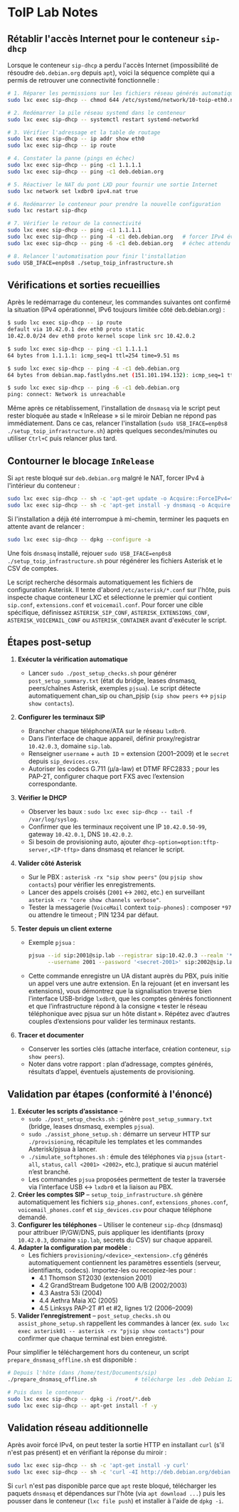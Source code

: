 # ToIP Lab Notes

## Rétablir l'accès Internet pour le conteneur `sip-dhcp`

Lorsque le conteneur `sip-dhcp` a perdu l'accès Internet (impossibilité de résoudre `deb.debian.org` depuis `apt`), voici la séquence complète qui a permis de retrouver une connectivité fonctionnelle :

```bash
# 1. Réparer les permissions sur les fichiers réseau générés automatiquement
sudo lxc exec sip-dhcp -- chmod 644 /etc/systemd/network/10-toip-eth0.network /etc/resolv.conf

# 2. Redémarrer la pile réseau systemd dans le conteneur
sudo lxc exec sip-dhcp -- systemctl restart systemd-networkd

# 3. Vérifier l'adressage et la table de routage
sudo lxc exec sip-dhcp -- ip addr show eth0
sudo lxc exec sip-dhcp -- ip route

# 4. Constater la panne (pings en échec)
sudo lxc exec sip-dhcp -- ping -c1 1.1.1.1
sudo lxc exec sip-dhcp -- ping -c1 deb.debian.org

# 5. Réactiver le NAT du pont LXD pour fournir une sortie Internet
sudo lxc network set lxdbr0 ipv4.nat true

# 6. Redémarrer le conteneur pour prendre la nouvelle configuration
sudo lxc restart sip-dhcp

# 7. Vérifier le retour de la connectivité
sudo lxc exec sip-dhcp -- ping -c1 1.1.1.1
sudo lxc exec sip-dhcp -- ping -4 -c1 deb.debian.org   # forcer IPv4 évite un éventuel échec IPv6
sudo lxc exec sip-dhcp -- ping -6 -c1 deb.debian.org   # échec attendu (pas de passerelle IPv6)

# 8. Relancer l'automatisation pour finir l'installation
sudo USB_IFACE=enp0s8 ./setup_toip_infrastructure.sh
```

## Vérifications et sorties recueillies

Après le redémarrage du conteneur, les commandes suivantes ont confirmé la situation (IPv4 opérationnel, IPv6 toujours limitée côté deb.debian.org) :

```bash
$ sudo lxc exec sip-dhcp -- ip route
default via 10.42.0.1 dev eth0 proto static 
10.42.0.0/24 dev eth0 proto kernel scope link src 10.42.0.2 

$ sudo lxc exec sip-dhcp -- ping -c1 1.1.1.1
64 bytes from 1.1.1.1: icmp_seq=1 ttl=254 time=9.51 ms

$ sudo lxc exec sip-dhcp -- ping -4 -c1 deb.debian.org
64 bytes from debian.map.fastlydns.net (151.101.194.132): icmp_seq=1 ttl=254 time=13.5 ms

$ sudo lxc exec sip-dhcp -- ping -6 -c1 deb.debian.org
ping: connect: Network is unreachable
```

Même après ce rétablissement, l'installation de `dnsmasq` via le script peut rester bloquée au stade « InRelease » si le miroir Debian ne répond pas immédiatement. Dans ce cas, relancer l'installation (`sudo USB_IFACE=enp0s8 ./setup_toip_infrastructure.sh`) après quelques secondes/minutes ou utiliser `Ctrl+C` puis relancer plus tard.

## Contourner le blocage `InRelease`

Si `apt` reste bloqué sur `deb.debian.org` malgré le NAT, forcer IPv4 à l'intérieur du conteneur :

```bash
sudo lxc exec sip-dhcp -- sh -c 'apt-get update -o Acquire::ForceIPv4=true'
sudo lxc exec sip-dhcp -- sh -c 'apt-get install -y dnsmasq -o Acquire::ForceIPv4=true'
```

Si l'installation a déjà été interrompue à mi-chemin, terminer les paquets en attente avant de relancer :

```bash
sudo lxc exec sip-dhcp -- dpkg --configure -a
```

Une fois `dnsmasq` installé, rejouer `sudo USB_IFACE=enp0s8 ./setup_toip_infrastructure.sh` pour régénérer les fichiers Asterisk et le CSV de comptes.

Le script recherche désormais automatiquement les fichiers de configuration Asterisk. Il tente d'abord `/etc/asterisk/*.conf` sur l'hôte, puis inspecte chaque conteneur LXC et sélectionne le premier qui contient `sip.conf`, `extensions.conf` et `voicemail.conf`. Pour forcer une cible spécifique, définissez `ASTERISK_SIP_CONF`, `ASTERISK_EXTENSIONS_CONF`, `ASTERISK_VOICEMAIL_CONF` ou `ASTERISK_CONTAINER` avant d'exécuter le script.

## Étapes post-setup

1. **Exécuter la vérification automatique**
   - Lancer `sudo ./post_setup_checks.sh` pour générer `post_setup_summary.txt` (état du bridge, leases dnsmasq, peers/chaînes Asterisk, exemples `pjsua`). Le script détecte automatiquement chan_sip ou chan_pjsip (`sip show peers` ↔ `pjsip show contacts`).

2. **Configurer les terminaux SIP**
   - Brancher chaque téléphone/ATA sur le réseau `lxdbr0`.
   - Dans l’interface de chaque appareil, définir proxy/registrar `10.42.0.3`, domaine `sip.lab`.
   - Renseigner `username` + `auth ID` = extension (2001–2009) et le `secret` depuis `sip_devices.csv`.
   - Autoriser les codecs G.711 (µ/a-law) et DTMF RFC2833 ; pour les PAP-2T, configurer chaque port FXS avec l’extension correspondante.

3. **Vérifier le DHCP**
   - Observer les baux : `sudo lxc exec sip-dhcp -- tail -f /var/log/syslog`.
   - Confirmer que les terminaux reçoivent une IP `10.42.0.50-99`, gateway `10.42.0.1`, DNS `10.42.0.2`.
   - Si besoin de provisioning auto, ajouter `dhcp-option=option:tftp-server,<IP-tftp>` dans dnsmasq et relancer le script.

4. **Valider côté Asterisk**
   - Sur le PBX : `asterisk -rx "sip show peers"` (ou `pjsip show contacts`) pour vérifier les enregistrements.
   - Lancer des appels croisés (`2001` ↔ `2002`, etc.) en surveillant `asterisk -rx "core show channels verbose"`.
   - Tester la messagerie (`VoiceMail` context `toip-phones`) : composer `*97` ou attendre le timeout ; PIN 1234 par défaut.

5. **Tester depuis un client externe**
   - Exemple `pjsua` :
     ```bash
     pjsua --id sip:2001@sip.lab --registrar sip:10.42.0.3 --realm '*' \
           --username 2001 --password '<secret-2001>' sip:2002@sip.lab
     ```
   - Cette commande enregistre un UA distant auprès du PBX, puis initie un appel vers une autre extension. En la rejouant (et en inversant les extensions), vous démontrez que la signalisation traverse bien l’interface USB-bridge `lxdbr0`, que les comptes générés fonctionnent et que l’infrastructure répond à la consigne « tester le réseau téléphonique avec pjsua sur un hôte distant ». Répétez avec d’autres couples d’extensions pour valider les terminaux restants.

6. **Tracer et documenter**
   - Conserver les sorties clés (attache interface, création conteneur, `sip show peers`).
   - Noter dans votre rapport : plan d’adressage, comptes générés, résultats d’appel, éventuels ajustements de provisioning.

## Validation par étapes (conformité à l'énoncé)

1. **Exécuter les scripts d’assistance** –
   - `sudo ./post_setup_checks.sh` : génère `post_setup_summary.txt` (bridge, leases dnsmasq, exemples `pjsua`).
   - `sudo ./assist_phone_setup.sh` : démarre un serveur HTTP sur `./provisioning`, récapitule les templates et les commandes Asterisk/pjsua à lancer.
   - `./simulate_softphones.sh` : émule des téléphones via `pjsua` (`start-all`, `status`, `call <2001> <2002>`, etc.), pratique si aucun matériel n’est branché.
   - Les commandes `pjsua` proposées permettent de tester la traversée via l’interface USB ↔ `lxdbr0` et la liaison au PBX.
2. **Créer les comptes SIP** – `setup_toip_infrastructure.sh` génère automatiquement les fichiers `sip_phones.conf`, `extensions_phones.conf`, `voicemail_phones.conf` et `sip_devices.csv` pour chaque téléphone demandé.
3. **Configurer les téléphones** – Utiliser le conteneur `sip-dhcp` (dnsmasq) pour attribuer IP/GW/DNS, puis appliquer les identifiants (proxy `10.42.0.3`, domaine `sip.lab`, secrets du CSV) sur chaque appareil.
4. **Adapter la configuration par modèle** :
   - Les fichiers `provisioning/<device>_<extension>.cfg` générés automatiquement contiennent les paramètres essentiels (serveur, identifiants, codecs). Importez-les ou recopiez-les pour :
     - 4.1 Thomson ST2030 (extension 2001)
     - 4.2 GrandStream Budgetone 100 A/B (2002/2003)
     - 4.3 Aastra 53i (2004)
     - 4.4 Aethra Maia XC (2005)
     - 4.5 Linksys PAP-2T #1 et #2, lignes 1/2 (2006–2009)
5. **Valider l’enregistrement** – `post_setup_checks.sh` ou `assist_phone_setup.sh` rappellent les commandes à lancer (ex. `sudo lxc exec asterisk01 -- asterisk -rx "pjsip show contacts"`) pour confirmer que chaque terminal est bien enregistré.

Pour simplifier le téléchargement hors du conteneur, un script `prepare_dnsmasq_offline.sh` est disponible :

```bash
# Depuis l'hôte (dans /home/test/Documents/sip)
./prepare_dnsmasq_offline.sh            # télécharge les .deb Debian 12 dans offline-debs/ et les pousse dans sip-dhcp

# Puis dans le conteneur
sudo lxc exec sip-dhcp -- dpkg -i /root/*.deb
sudo lxc exec sip-dhcp -- apt-get install -f -y
```

## Validation réseau additionnelle

Après avoir forcé IPv4, on peut tester la sortie HTTP en installant `curl` (s'il n'est pas présent) et en vérifiant la réponse du miroir :

```bash
sudo lxc exec sip-dhcp -- sh -c 'apt-get install -y curl'
sudo lxc exec sip-dhcp -- sh -c 'curl -4I http://deb.debian.org/debian'
```

Si `curl` n'est pas disponible parce que `apt` reste bloqué, télécharger les paquets `dnsmasq` et dépendances sur l'hôte (via `apt download ...`) puis les pousser dans le conteneur (`lxc file push`) et installer à l'aide de `dpkg -i`.
